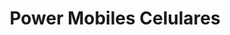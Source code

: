 ---
title: "Power Mobiles Celulares"
url: /santo-domingo-este/power-mobiles-celulares/
shop: Handy
---